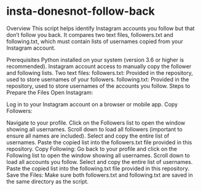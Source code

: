 # insta-donesnot-follow-back
Overview
This script helps identify Instagram accounts you follow but that don’t follow you back. It compares two text files, followers.txt and following.txt, which must contain lists of usernames copied from your Instagram account.

Prerequisites
Python installed on your system (version 3.6 or higher is recommended).
Instagram account access to manually copy the follower and following lists.
Two text files:
followers.txt: Provided in the repository, used to store usernames of your followers.
following.txt: Provided in the repository, used to store usernames of the accounts you follow.
Steps to Prepare the Files
Open Instagram:

Log in to your Instagram account on a browser or mobile app.
Copy Followers:

Navigate to your profile.
Click on the Followers list to open the window showing all usernames.
Scroll down to load all followers (important to ensure all names are included).
Select and copy the entire list of usernames.
Paste the copied list into the followers.txt file provided in this repository.
Copy Following:
Go back to your profile and click on the Following list to open the window showing all usernames.
Scroll down to load all accounts you follow.
Select and copy the entire list of usernames.
Paste the copied list into the following.txt file provided in this repository.
Save the Files:
Make sure both followers.txt and following.txt are saved in the same directory as the script.
